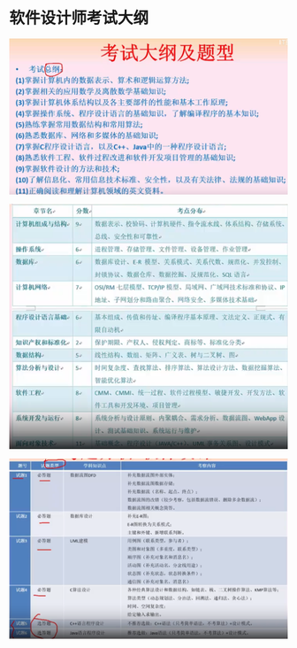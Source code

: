 <!-- 考试大纲-->
# 软件设计师考试大纲

![软件设计师考试大纲](https://raw.githubusercontent.com/programmerIm/MyPictures/main/images/20220412235705.png)


![软件设计师考试大纲2](https://raw.githubusercontent.com/programmerIm/MyPictures/main/images/20220413000039.png)

![软件设计师考试大纲3](https://raw.githubusercontent.com/programmerIm/MyPictures/main/images/20220413001502.png)